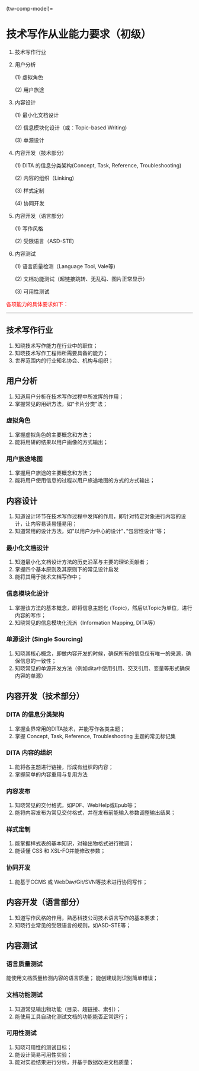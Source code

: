 (tw-comp-model)=
#  技术写作从业能力要求（初级）

1. 技术写作行业

2. 用户分析

   (1)  虚拟角色

   (2)  用户旅途

3. 内容设计

   (1) 最小化文档设计

   (2) 信息模块化设计（或：Topic-based Writing)
   
   (3) 单源设计

4. 内容开发（技术部分）

   (1) DITA 的信息分类架构(Concept, Task, Reference, Troubleshooting)

   (2) 内容的组织（Linking)

   (3) 样式定制

   (4) 协同开发

5. 内容开发（语言部分）

   (1) 写作风格

   (2) 受限语言（ASD-STE)

6. 内容测试

   (1) 语言质量检测（Language Tool, Vale等)

   (2) 文档功能测试（超链接跳转、无乱码、图片正常显示）
   
   (3) 可用性测试

<span style="color:red" font-size="24pt">各项能力的具体要求如下：<span>

-------------------------

## 技术写作行业

1. 知晓技术写作能力在行业中的职位；
2. 知晓技术写作工程师所需要具备的能力；
3. 世界范围内的行业知名协会、机构与组织；


## 用户分析

1. 知道用户分析在技术写作过程中所发挥的作用；
2. 掌握常见的用研方法，如“卡片分类”法；

### 虚拟角色

1. 掌握虚拟角色的主要概念和方法；
2. 能将用研的结果以用户画像的方式输出；

### 用户旅途地图

1. 掌握用户旅途的主要概念和方法；
2. 能将用户使用信息的过程以用户旅途地图的方式的方式输出；



## 内容设计

1. 知道设计环节在技术写作过程中发挥的作用，即针对特定对象进行内容的设计，让内容易读易懂易用；
2. 知道常用的设计方法，如"以用户为中心的设计"、”包容性设计“等；



### 最小化文档设计

1. 知道最小化文档设计方法的历史沿革与主要的理论贡献者；
2. 掌握四个基本原则及其原则下的常见设计启发
3. 能将其用于技术文档写作中；



### 信息模块化设计

1. 掌握该方法的基本概念，即将信息主题化 (Topic)，然后以Topic为单位，进行内容的写作；
2. 知晓常见的信息模块化流派（Information Mapping, DITA等）



### 单源设计 (Single Sourcing)

1. 知晓其核心概念，即做内容开发的时候，确保所有的信息仅有唯一的来源，确保信息的一致性；
2. 知晓常见的单源开发方法（例如dita中使用引用、交叉引用、变量等形式确保内容的单源）



## 内容开发（技术部分）

### DITA 的信息分类架构
1. 掌握业界常用的DITA技术，并能写作各类主题；
2. 掌握 Concept, Task, Reference, Troubleshooting 主题的常见标记集

### DITA 内容的组织

1. 能将各主题进行链接，形成有组织的内容；
2. 掌握简单的内容重用与复用方法

### 内容发布
1. 知晓常见的交付格式，如PDF、WebHelp或Epub等；
3. 能将内容发布为常见交付格式，并在发布前能输入参数调整输出结果；

### 样式定制
1. 能掌握样式表的基本知识，对输出物格式进行微调；
2. 能读懂 CSS 和 XSL-FO并能修改参数；

### 协同开发
1. 能基于CCMS 或 WebDav/Git/SVN等技术进行协同写作；



## 内容开发（语言部分）

1. 知道写作风格的作用，熟悉科技公司技术语言写作的基本要求；
2. 知晓行业常见的受限语言的规则，如ASD-STE等；



## 内容测试

### 语言质量测试

能使用文档质量检测内容的语言质量；
能创建规则识别简单错误；

### 文档功能测试
1. 知道常见输出物功能（目录、超链接、索引）；
2. 能使用工具自动化测试文档的功能能否正常运行；

### 可用性测试
1. 知晓可用性的测试目标；
2. 能设计简易可用性实验；
3. 能对实验结果进行分析，并基于数据改进文档质量；